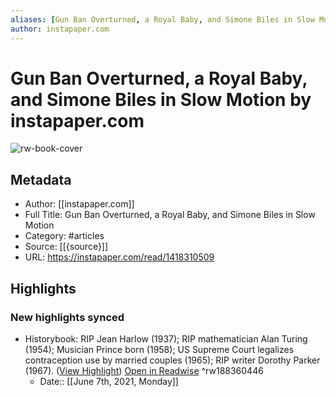 ```yaml
---
aliases: [Gun Ban Overturned, a Royal Baby, and Simone Biles in Slow Motion, Gun Ban Overturned, a Royal Baby, and Simone Biles in Slow Motion]
author: instapaper.com
---
```

# Gun Ban Overturned, a Royal Baby, and Simone Biles in Slow Motion by instapaper.com

![rw-book-cover](https://readwise-assets.s3.amazonaws.com/static/images/article2.74d541386bbf.png)

## Metadata
- Author: [[instapaper.com]]
- Full Title: Gun Ban Overturned, a Royal Baby, and Simone Biles in Slow Motion
- Category: #articles
- Source: [[{source}]]
- URL: https://instapaper.com/read/1418310509

## Highlights
### New highlights synced
- Historybook: RIP Jean Harlow (1937); RIP mathematician Alan Turing (1954); Musician Prince born (1958); US Supreme Court legalizes contraception use by married couples (1965); RIP writer Dorothy Parker (1967). ([View Highlight](https://instapaper.com/read/1418310509/16607479)) [Open in Readwise](https://readwise.io/open/188360446) ^rw188360446
    - Date:: [[June 7th, 2021, Monday]]

